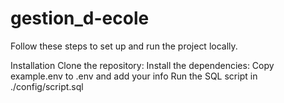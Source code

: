 # gestion_d-ecole

Follow these steps to set up and run the project locally.

Installation
Clone the repository:
Install the dependencies:
Copy example.env to .env and add your info
Run the SQL script in ./config/script.sql
